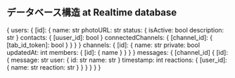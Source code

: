 ## データベース構造 at Realtime database

{
    users: {
        [id]: {
            name: str
            photoURL: str
            status: {
                isActive: bool
                description: str
            }
            contacts: { 
                [uuser_id]: bool
            }
            connectedChannels: {
                [channel_id]: {
                    [tab_id_token]: bool
                }
            }
        }
    }
    channels: {
        [id]: {
            name: str
            private: bool
            updatedAt: int
            members: {
                [id]: {
                    name
                }
            }
        }
    }
    messages: {
        [channel_id] {
            [id]: {
                message: str
                user: {
                    id: str
                    name: str
                }
                timestamp: int
                reactions: {
                    [user_id]: {
                        name: str
                        reaction: str
                    }
                }
            }
        }
    }
}